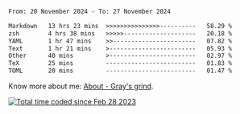<!--START_SECTION:waka-->

```txt
From: 20 November 2024 - To: 27 November 2024

Markdown   13 hrs 23 mins  >>>>>>>>>>>>>>>----------   58.29 %
zsh        4 hrs 38 mins   >>>>>--------------------   20.18 %
YAML       1 hr 47 mins    >>-----------------------   07.82 %
Text       1 hr 21 mins    >------------------------   05.93 %
Other      40 mins         >------------------------   02.97 %
TeX        25 mins         -------------------------   01.83 %
TOML       20 mins         -------------------------   01.47 %
```

<!--END_SECTION:waka-->

<!-- [![grayxu's github stats](https://github-readme-stats.vercel.app/api?username=grayxu&count_private=true&show_icons=true)](https://github.com/grayxu) -->

Know more about me: [About - Gray's grind](https://www.grayxu.cn/).
<p align="left">
  <a href="https://wakatime.com/@c69eb31e-43a1-463f-8968-c3449e386f57"><img src="https://wakatime.com/badge/user/c69eb31e-43a1-463f-8968-c3449e386f57.svg" title="Total time coded since Feb 28 2023" /></a>
</p>

